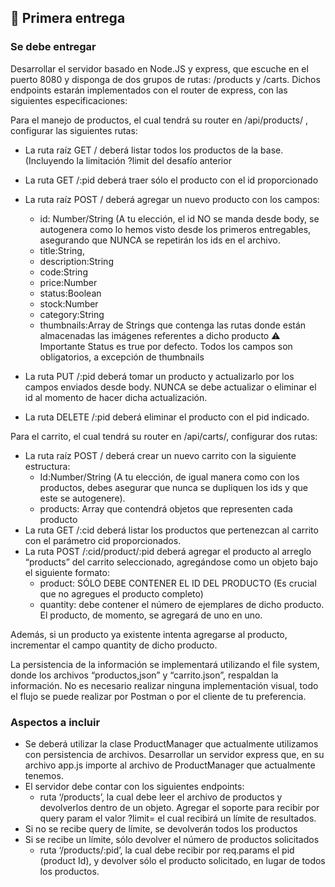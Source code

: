 ## 📁 Primera entrega

### Se debe entregar
Desarrollar el servidor basado en Node.JS y express, que escuche en el puerto 8080 y disponga de dos grupos de rutas: /products y /carts. Dichos endpoints estarán implementados con el router de express, con las siguientes especificaciones:

Para el manejo de productos, el cual tendrá su router en /api/products/ , configurar las siguientes rutas:

- La ruta raíz GET / deberá listar todos los productos de la base. (Incluyendo la limitación ?limit del desafío anterior
- La ruta GET /:pid deberá traer sólo el producto con el id proporcionado
- La ruta raíz POST / deberá agregar un nuevo producto con los campos:
	- id: Number/String (A tu elección, el id NO se manda desde body, se autogenera como lo hemos visto desde los primeros entregables, asegurando que NUNCA se repetirán los ids en el archivo.
	- title:String,
	- description:String
	- code:String
	- price:Number
	- status:Boolean
	- stock:Number
	- category:String
	- thumbnails:Array de Strings que contenga las rutas donde están almacenadas las imágenes referentes a dicho producto
⚠️ Importante
Status es true por defecto.
Todos los campos son obligatorios, a excepción de thumbnails
	
- La ruta PUT /:pid deberá tomar un producto y actualizarlo por los campos enviados desde body. NUNCA se debe actualizar o eliminar el id al momento de hacer dicha actualización.
- La ruta DELETE /:pid deberá eliminar el producto con el pid indicado. 

Para el carrito, el cual tendrá su router en /api/carts/, configurar dos rutas:

- La ruta raíz POST / deberá crear un nuevo carrito con la siguiente estructura:
	- Id:Number/String (A tu elección, de igual manera como con los productos, debes asegurar que nunca se dupliquen los ids y que este se autogenere).
	- products: Array que contendrá objetos que representen cada producto
- La ruta GET /:cid deberá listar los productos que pertenezcan al carrito con el parámetro cid proporcionados.
- La ruta POST  /:cid/product/:pid deberá agregar el producto al arreglo “products” del carrito seleccionado, agregándose como un objeto bajo el siguiente formato:
	- product: SÓLO DEBE CONTENER EL ID DEL PRODUCTO (Es crucial que no agregues el producto completo)
	- quantity: debe contener el número de ejemplares de dicho producto. El producto, de momento, se agregará de uno en uno.
	
Además, si un producto ya existente intenta agregarse al producto, incrementar el campo quantity de dicho producto. 

La persistencia de la información se implementará utilizando el file system, donde los archivos “productos,json” y “carrito.json”, respaldan la información.
No es necesario realizar ninguna implementación visual, todo el flujo se puede realizar por Postman o por el cliente de tu preferencia.
	

	

	


### Aspectos a incluir
- Se deberá utilizar la clase ProductManager que actualmente utilizamos con persistencia de archivos. 
Desarrollar un servidor express que, en su archivo app.js importe al archivo de ProductManager que actualmente tenemos.
- El servidor debe contar con los siguientes endpoints:
	- ruta ‘/products’, la cual debe leer el archivo de productos y devolverlos dentro de un objeto. Agregar el soporte para recibir por query param el valor ?limit= el cual recibirá un límite de resultados.
- Si no se recibe query de límite, se devolverán todos los productos
- Si se recibe un límite, sólo devolver el número de productos solicitados
	- ruta ‘/products/:pid’, la cual debe recibir por req.params el pid (product Id), y devolver sólo el producto solicitado, en lugar de todos los productos. 
